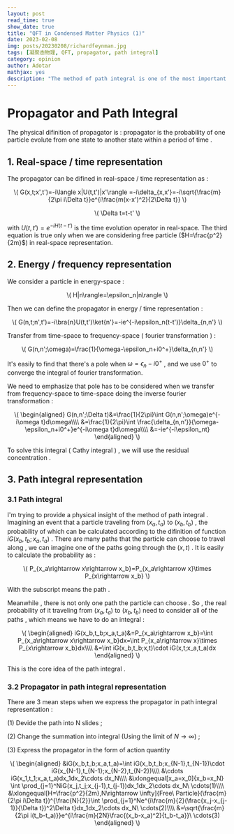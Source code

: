 ```yaml
---
layout: post
read_time: true
show_date: true
title: "QFT in Condensed Matter Physics (1)"
date: 2023-02-08
img: posts/20230208/richardfeynman.jpg
tags: [凝聚态物理, QFT, propagator, path integral]
category: opinion
author: Adotar
mathjax: yes
description: "The method of path integral is one of the most important approaches in modern physics. Using the concept of propagator can help us understand the core idea of this method. Here I just want to take some notes while I'm learn the QFT in condensed matter physics."
---
```

# Propagator and Path Integral

The physical difinition of propagator is : propagator is the probability of one particle evolute from one state to another state within a period of time .

## 1. Real-space / time representation

The propagator can be difined in real-space / time representation as :

<p style="text-align:center">\(
G(x,t;x',t')=-i\langle x|U(t,t')|x'\rangle =-i\delta_{x,x'}=-i\sqrt{\frac{m}{2\pi i\Delta t}}e^{i\frac{m(x-x')^2}{2\Delta t}}
\)</p>
<p style="text-align:center">\(
\Delta t=t-t'
\)</p>

with $U(t,t')=e^{-iH(t-t')}$ is the time evolution operator in real-space. The third equation is true only when we are considering free particle ($H=\frac{p^2}{2m}$) in real-space representation.

## 2. Energy / frequency representation

We consider a particle in energy-space : 

<p style="text-align:center">\(
H|n\rangle=\epsilon_n|n\rangle
\)</p>

Then we can define the propagator in energy / time representation :

<p style="text-align:center">\(
G(n,t;n',t')=-i\bra{n}U(t,t')\ket{n'}=-ie^{-i\epsilon_n(t-t')}\delta_{n,n'}
\)</p>

Transfer from time-space to frequency-space ( fourier transformation ) :

<p style="text-align:center">\(
G(n,n';\omega)=\frac{1}{\omega-\epsilon_n+i0^+}\delta_{n,n'}
\)</p>

It's easily to find that there's a pole when $\omega=\epsilon_n-i0^+$ , and we use $0^+$ to converge the integral of fourier transformation. 

We need to emphasize that pole has to be considered when we transfer from frequency-space to time-space doing the inverse fourier transformation :

<p style="text-align:center">\(
\begin{aligned}
G(n,n';\Delta t)&=\frac{1}{2\pi}\int G(n,n';\omega)e^{-i\omega t}d\omega\\\\
&=\frac{1}{2\pi}\int \frac{\delta_{n,n'}}{\omega-\epsilon_n+i0^+}e^{-i\omega t}d\omega\\\\
&=-ie^{-i\epsilon_nt}
\end{aligned}
\)</p>

To solve this integral ( Cathy integral ) , we will use the residual concentration .

## 3. Path integral representation

### 3.1 Path integral

I'm trying to provide a physical insight of the method of path integral . Imagining an event that a particle traveling from $(x_a,t_a)$ to $(x_b,t_b)$ , the probability of which can be calculated according to the difinition of function $iG(x_b,t_b;x_a,t_a)$ . There are many paths that the particle can choose to travel along , we can imagine one of the paths going through the $(x,t)$ . It is easily to calculate the probability as :

<p style="text-align:center">\(
P_{x_a\rightarrow x\rightarrow x_b}=P_{x_a\rightarrow x}\times P_{x\rightarrow x_b}
\)</p>

With the subscript means the path .

Meanwhile , there is not only one path the particle can choose . So , the real probability of it traveling from $(x_a,t_a)$ to $(x_b,t_b)$ need to consider all of the paths , which means we have to do an integral :

<p style="text-align:center">\(
\begin{aligned}
iG(x_b,t_b;x_a,t_a)&=P_{x_a\rightarrow x_b}=\int P_{x_a\rightarrow x\rightarrow x_b}dx=\int P_{x_a\rightarrow x}\times P_{x\rightarrow x_b}dx\\\\
&=\int iG(x_b,t_b;x,t)\cdot iG(x,t;x_a,t_a)dx
\end{aligned}
\)</p>

This is the core idea of the path integral .

### 3.2 Propagator in path integral representation

There are 3 mean steps when we express the propagator in path integral representation :

(1) Devide the path into N slides ;

(2) Change the summation into integral (Using the limit of $N\rightarrow \infty$) ;

(3) Express the propagator in the form of action quantity

<p style="text-align:center">\(
\begin{aligned}
&iG(x_b,t_b;x_a,t_a)=\int iG(x_b,t_b;x_{N-1},t_{N-1})\cdot iG(x_{N-1},t_{N-1};x_{N-2},t_{N-2})\\\\
&\cdots iG(x_1,t_1;x_a,t_a)dx_1dx_2\cdots dx_N\\\\
&\xlongequal[x_a=x_0]{x_b=x_N} \int \prod_{j=1}^NiG(x_j,t_j;x_{j-1},t_{j-1})dx_1dx_2\cdots dx_N\ \cdots(1)\\\\
&\xlongequal[H=\frac{p^2}{2m},N\rightarrow \infty]{Free\ Particle}(\frac{m}{2\pi i\Delta t})^{\frac{N}{2}}\int \prod_{j=1}^Ne^{i\frac{m}{2}(\frac{x_j-x_{j-1}}{\Delta t})^2\Delta t}dx_1dx_2\cdots dx_N\ \cdots(2)\\\\
&=\sqrt{\frac{m}{2\pi i(t_b-t_a)}}e^{i\frac{m}{2N}\frac{(x_b-x_a)^2}{t_b-t_a}}\ \cdots(3)
\end{aligned}
\)</p>